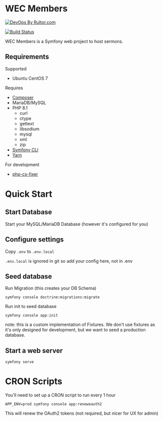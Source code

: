 # WEC Members

[![DevOps By Rultor.com](http://www.rultor.com/b/samuelpearce/wec-members)](http://www.rultor.com/b/samuelpearce/wec-members)

[![Build Status](https://travis-ci.com/samuelpearce/wec-members.svg?token=19LW8Y8PepjC4HymS1nt&branch=master)](https://travis-ci.com/samuelpearce/wec-members)

WEC Members is a Symfony web project to host sermons.

## Requirements

Supported

- Ubuntu CentOS 7

Requires

- [Composer](https://getcomposer.org/)
- MariaDB/MySQL
- PHP 8.1
  - curl
  - ctype
  - gettext
  - libsodium
  - mysql
  - xml
  - zip
- [Symfony CLI](https://symfony.com/download)
- [Yarn](https://yarnpkg.com/)

For development

- [php-cs-fixer](https://github.com/FriendsOfPHP/PHP-CS-Fixer)

# Quick Start

## Start Database
Start your MySQL/MariaDB Database (however it's configured for you)

## Configure settings

Copy `.env` to `.env.local`

`.env.local` is ignored in git so add your config here, not in .env

## Seed database

Run Migration (this creates your DB Schema)
```shell
symfony console doctrine:migrations:migrate
```

Run init to seed database
```shell
symfony console app:init
```
note: this is a custom implementation of Fixtures. We don't use fixtures as it's only designed for development, 
but we want to seed a production database.

## Start a web server
```
symfony serve
```

# CRON Scripts
You'll need to set up a CRON script to run every 1 hour

```shell
APP_ENV=prod symfony console app:renewoauth2
```
This will renew the OAuth2 tokens (not required, but nicer for UX for admin)